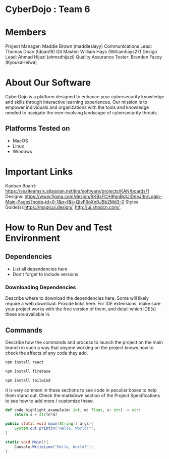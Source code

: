 # CyberDojo : Team 6
# Members
Project Manager: Maddie Brown (maddieslayy)
Communications Lead: Thomas Doan (tdoan19)
Git Master: William Hays (Williamhays27)
Design Lead: Ahmad Hijazi (ahmxdhijazi)
Quality Assurance Tester: Brandon Facey (KyoukaHeiwa)

# About Our Software

CyberDojo is a platform designed to enhance your cybersecurity
knowledge and skills through interactive learning experiences.
Our mission is to empower individuals and organizations with the
tools and knowledge needed to navigate the ever-evolving
landscape of cybersecurity threats.

## Platforms Tested on
- MacOS
- Linux
- Windows

# Important Links
Kanban Board: https://sealteamsix.atlassian.net/jira/software/projects/KAN/boards/1
Designs: https://www.figma.com/design/RKBsFCjHKgnBgtJlDneJ3n/Login-Main-Pages?node-id=0-1&p=f&t=QIvF6oXn0JBb2Md3-0
Styles Guide(s):https://magicui.design/, http://ui.shadcn.com/, 

# How to Run Dev and Test Environment

## Dependencies
- List all dependencies here
- Don't forget to include versions

### Downloading Dependencies
Describe where to download the dependencies here. Some will likely require a web download. Provide links here. For IDE extensions, make sure your project works with the free version of them, and detail which IDE(s) these are available in. 

## Commands
Describe how the commands and process to launch the project on the main branch in such a way that anyone working on the project knows how to check the affects of any code they add.

```sh
npm install react
```

```sh
npm install firebase
```

```sh
npm install tailwind
```

It is very common in these sections to see code in peculiar boxes to help them stand out. Check the markdown section of the Project Specifications to see how to add more / customize these.

```python
def code_highlight_example(m: int, m: float, s: str) -> str:
	return s + str(n*m)
```

```java
public static void main(String[] args){
	System.out.println("Hello, World!");
}
```

```c#
static void Main(){
	Console.WriteLine("Hello, World!");
}
```
